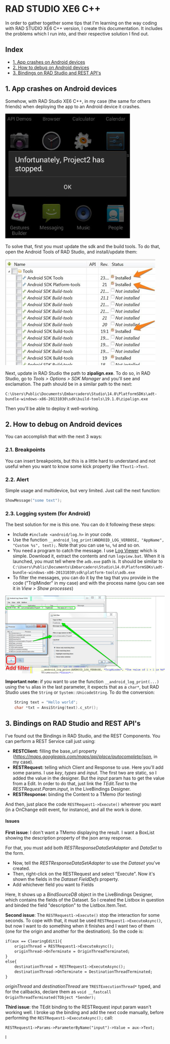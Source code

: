 # RAD STUDIO XE6 C++

In order to gather together some tips that I'm learning on the way coding with RAD STUDIO XE6 C++ version, I create this documentation. It includes the problems which I run into, and their respective solution I find out.

## Index

- [1. App crashes on Android devices](#1-app-crashes-on-android-devices) 
- [2. How to debug on Android devices](#2-how-to-debug-on-android-devices) 
- [3. Bindings on RAD Studio and REST API's](#3-bindings-on-rad-studio-and-rest-apis) 



## 1. App crashes on Android devices
Somehow, with RAD Studio XE6 C++, in my case (the same for others friends) when deploying the app to an Android device it crashes. 

![App crashes](img_docs/00__app_crashes.jpg)

To solve that, first you must update the sdk and the build tools. To do that, open the Android Tools of RAD Studio, and install/update them:

![SDK updates](img_docs/01__sdk_updates.jpg)

Next, update in RAD Studio the path to **zipalign.exe**. To do so, in RAD Studio, go to *Tools > Options > SDK Manager* and you'll see and exclamation. The path should be in a similar path to the next:
```
C:\Users\Public\Documents\Embarcadero\Studio\14.0\PlatformSDKs\adt-bundle-windows-x86-20131030\sdk\build-tools\19.1.0\zipalign.exe
```
Then you'll be able to deploy it well-working.

## 2. How to debug on Android devices

You can accomplish that with the next 3 ways:

### 2.1. Breakpoints
You can insert breakpoints, but this is a little hard to understand and not useful when you want to know some kick property like `TText1->Text`. 

### 2.2. Alert
Simple usage and multidevice, but very limited. Just call the next function:
```c++
ShowMessage("some text");
```

### 2.3. Logging system (for Android)
The best solution for me is this one. You can do it following these steps:
  - Include `#include <android/log.h>` in your code.
  - Use the function `__android_log_print(ANDROID_LOG_VERBOSE, "AppName", "Custom %s", text);`. Note that you can use `%s`, `%d` and so on.
  - You need a program to catch the message. I use [Log Viewer](https://bitbucket.org/mlopatkin/android-log-viewer/downloads) which is simple. Download it, extract the contents and run `logview.bat`. When it is launched, you must tell where the `adb.exe` path is. It should be similar to `C:\Users\Public\Documents\Embarcadero\Studio\14.0\PlatformSDKs\adt-bundle-windows-x86-20131030\sdk\platform-tools\adb.exe`
  - To filter the messages, you can do it by the tag that you provide in the code ("TripMinder" in my case) and with the process name (you can see it in _View > Show processes_)
  
  ![Log Viewer](img_docs/02__log_viewer.jpg)

**Important note:** if you want to use the function `__android_log_print(...)` using the `%s` alias in the last parameter, it expects that as a `char*`, but RAD Studio uses the `String` or `System::UnicodeString`. To do the conversion:
```c++
	String text = "Hello world";
	char *txt = AnsiString(text).c_str();
```


## 3. Bindings on RAD Studio and REST API's

I've found out the Bindings in RAD Studio, and the REST Components. You can perform a REST Service call just using:

- **RESTClient:** filling the base_url property (*https://maps.googleapis.com/maps/api/place/autocomplete/json*, in my case).
- **RESTRequest:** telling which Client and Response to use. Here you'll add some params. I use *key*, *types* and *input*. The first two are static, so I added the value in the designer. But the *input* param has to get the value from a Edit. In order to do that, just link the *TEdit.Text* to the *RESTRequest.Param.input*, in the LiveBindings Designer. 
- **RESTResponse:** binding the Content to a TMemo (for testing)

And then, just place the code `RESTRequest1->Execute()` wherever you want (in a OnChange edit event, for instance), and all the work is done.

#### Issues

**First issue**: I don't want a TMemo displaying the result. I want a BoxList showing the description property of the json array response.

For that, you must add both *RESTResponseDataSetAdapter* and *DataSet* to the form.
 
- Now, tell the *RESTResponseDataSetAdapter* to use the *Dataset* you've created. 
- Then, right-click on the RESTRequest and select "Execute". Now it's shown the fields in the *Dataset FieldDefs* property.
- Add whichever field you want to Fields

Here, It shows up a *BindSourceDB* object in the LiveBindings Designer, which contains the fields of the Dataset. So I created the Listbox in question and binded the field "description" to the Listbox.Item.Text.


**Second issue**: The `RESTRequest1->Execute()` stop the interaction for some seconds. To cope with that, it must be used `RESTRequest1->ExecuteAsync()`, but now I want to do something when it finishes and I want two of them (one for the origin and another for the destination). So the code is:

    if(aux == ClearingEdit1){
		originThread = RESTRequest1->ExecuteAsync();
		originThread->OnTerminate = OriginThreadTerminated;
	}
	else{
		destinationThread = RESTRequest1->ExecuteAsync();
		destinationThread->OnTerminate = DestinationThreadTerminated;
	}

*originThread* and *destinationThread* are `TRESTExecutionThread*` typed, and for the callbacks, declare them as `void __fastcall OriginThreadTerminated(TObject *Sender);`


**Third issue**: the TEdit binding to the RESTRequest input param wasn't working well. I broke up the binding and add the next code manually, before performing the `RESTRequest1->ExecuteAsync();` call:

    RESTRequest1->Params->ParameterByName("input")->Value = aux->Text;


l